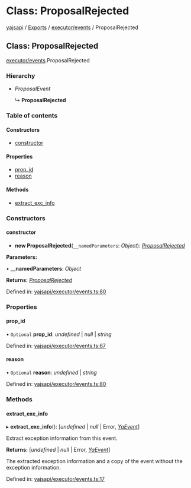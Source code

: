 # Class: ProposalRejected

[yajsapi](../yajsapi.md) / [Exports](../modules/) / [executor/events](../modules/executor_events.md) / ProposalRejected

## Class: ProposalRejected

[executor/events](../modules/executor_events.md).ProposalRejected

### Hierarchy

* _ProposalEvent_

  ↳ **ProposalRejected**

### Table of contents

#### Constructors

* [constructor](executor_events.proposalrejected.md#constructor)

#### Properties

* [prop\_id](executor_events.proposalrejected.md#prop_id)
* [reason](executor_events.proposalrejected.md#reason)

#### Methods

* [extract\_exc\_info](executor_events.proposalrejected.md#extract_exc_info)

### Constructors

#### constructor

+ **new ProposalRejected**\(`__namedParameters`: _Object_\): [_ProposalRejected_](executor_events.proposalrejected.md)

**Parameters:**

• **\_\_namedParameters**: _Object_

**Returns:** [_ProposalRejected_](executor_events.proposalrejected.md)

Defined in: [yajsapi/executor/events.ts:80](https://github.com/golemfactory/yajsapi/blob/289a25a/yajsapi/executor/events.ts#L80)

### Properties

#### prop\_id

• `Optional` **prop\_id**: _undefined_ \| _null_ \| _string_

Defined in: [yajsapi/executor/events.ts:67](https://github.com/golemfactory/yajsapi/blob/289a25a/yajsapi/executor/events.ts#L67)

#### reason

• `Optional` **reason**: _undefined_ \| _string_

Defined in: [yajsapi/executor/events.ts:80](https://github.com/golemfactory/yajsapi/blob/289a25a/yajsapi/executor/events.ts#L80)

### Methods

#### extract\_exc\_info

▸ **extract\_exc\_info**\(\): \[_undefined_ \| _null_ \| Error, [_YaEvent_](executor_events.yaevent.md)\]

Extract exception information from this event.

**Returns:** \[_undefined_ \| _null_ \| Error, [_YaEvent_](executor_events.yaevent.md)\]

The extracted exception information and a copy of the event without the exception information.

Defined in: [yajsapi/executor/events.ts:17](https://github.com/golemfactory/yajsapi/blob/289a25a/yajsapi/executor/events.ts#L17)

